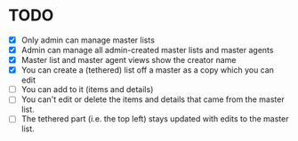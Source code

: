 # TODO

- [x] Only admin can manage master lists
- [x] Admin can manage all admin-created master lists and master agents
- [x] Master list and master agent views show the creator name
- [x] You can create a (tethered) list off a master as a copy which you can edit
- [ ] You can add to it (items and details)
- [ ] You can't edit or delete the items and details that came from the master list.
- [ ] The tethered part (i.e. the top left) stays updated with edits to the master list.

